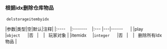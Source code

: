 ### 根据idx删除仓库物品
 `delstorageitembyidx`

|参数|类型|空|默认|注释|
|:----    |:-------    |:--- |---|------      |
|play     |`object`      |否   |    |   玩家对象 |
|itemidx     |`integer`      |否   |    |   删除所有Idx物品 |

